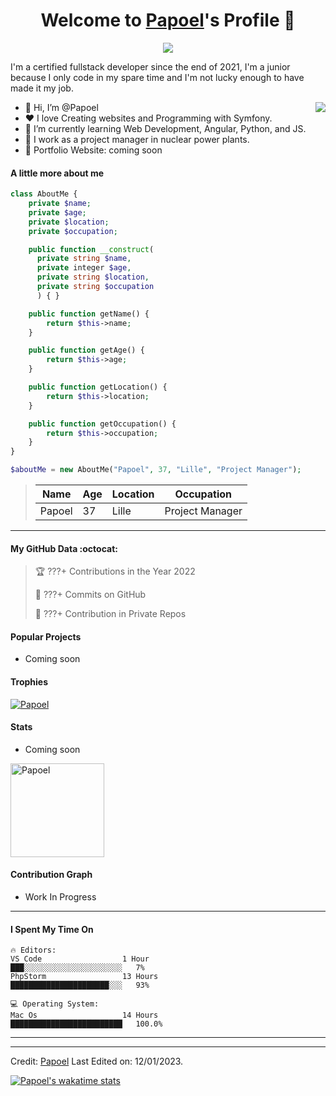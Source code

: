 <p align="center">
  <h1 align="center">Welcome to <a href="https://github.com/Papoel">Papoel</a>'s Profile 👋</h1>
</p>
<p align="center">
  <a align="center" href="https://github.com/DenverCoder1/readme-typing-svg"><img src="https://readme-typing-svg.herokuapp.com?&font=IBM+Plex+Sans&color=F72EE2&size=25&lines=Welcome+to+my+GitHub+Profile!;I'm+a+Junior+.+.+.;I'm+a+backend+developer;I'm+a+in+love+with+Symfony" /></a>
</p>
<p>I'm a certified fullstack developer since the end of 2021, I'm a junior because I only code in my spare time and I'm not lucky enough to have made it my job.
</p>

<img align="right" src="https://media.giphy.com/media/M9gbBd9nbDrOTu1Mqx/giphy.gif">
<ul>
  <li>👋 Hi, I’m @Papoel</li>
  <li>❤️ I love Creating websites and Programming with Symfony.</li>
  <li>🌱 I’m currently learning Web Development, Angular, Python, and JS.</li>
  <li>💼 I work as a project manager in nuclear power plants.</li>
  <li>🧐 Portfolio Website: coming soon</li>
</ul>

#### A little more about me
```php
class AboutMe {
    private $name;
    private $age;
    private $location;
    private $occupation;

    public function __construct(
      private string $name, 
      private integer $age, 
      private string $location, 
      private string $occupation
      ) { }

    public function getName() {
        return $this->name;
    }

    public function getAge() {
        return $this->age;
    }

    public function getLocation() {
        return $this->location;
    }

    public function getOccupation() {
        return $this->occupation;
    }
}

$aboutMe = new AboutMe("Papoel", 37, "Lille", "Project Manager");
```
>| Name     | Age | Location   | Occupation     |
>|----------|-----|------------|----------------|
>| Papoel   | 37  | Lille      | Project Manager|

---
#### My GitHub Data :octocat:
> 🏆 ???+ Contributions in the Year 2022
 > 
> 📜 ???+ Commits on GitHub
 > 
> 🔑 ???+ Contribution in Private Repos
 > 

#### Popular Projects
<ul>
  <li>Coming soon</li>
</ul>
<!-- <a href="https://github.com/Papoel/Pasteur"> -->
  <!-- Change the `github-readme-stats.anuraghazra1.vercel.app` to `github-readme-stats.vercel.app`  -->
<!--   <img align="center" src="https://github-readme-stats.vercel.app/api/pin/?username=Papoel&repo=Pasteur&theme=onedark" /> -->
<!-- </a> -->

#### Trophies

<p align="left">
  <a href="https://github.com/Papoel/github-profile-trophy">
    <img src="https://github-profile-trophy.vercel.app/?username=Papoel&row=2&column=6&theme=onedark&column=8&no-frame=false&no-bg=false" 
         alt="Papoel">
  </a>
</p>

#### Stats

<ul>
  <li>Coming soon</li>
</ul>

<!-- <a href="https://github.com/Papoel/github-readme-stats"> -->
  <!-- <img align="center" src="https://github-readme-stats.papoel.vercel.app/api?username=Papoel&show_icons=true&include_all_commits=true&theme=onedark" 
       alt="Papoel's github stats" 
  /> -->
<!-- </a> -->

<!-- <a href="https://github.com/Papoel/github-readme-stats">
  <!-- Change the `github-readme-stats.anuraghazra1.vercel.app` to `github-readme-stats.vercel.app`  -->
  <!-- <img align="center" src="https://github-readme-stats.papoel.vercel.app/api/top-langs/?username=Papoel&layout=compact&theme=onedark" /> -->
<!-- </a> -->

  <!-- <br /> -->
  <!-- <br /> -->

<p align="left">
  <img align="center" height="150em" src="https://github-readme-streak-stats.herokuapp.com/?user=Papoel&theme=onedark" alt="Papoel" />
</p>

#### Contribution Graph
<ul>
  <li>Work In Progress</li>
</ul>
<!-- ![snake gif](https://github.com/Papoel/Papoel/blob/output/github-contribution-grid-snake.svg) -->


---
<!-- #### I'm an Early 🐤 -->
<!-- ```text -->
<!-- 🌞 Morning    54 commits     ████░░░░░░░░░░░░░░░░░░░░░   12.5%  -->
<!-- 🌆 Daytime    205 commits    ████████████░░░░░░░░░░░░░   54.5%  -->
<!-- 🌃 Evening    82 commits     ██████░░░░░░░░░░░░░░░░░░░   20.5%  -->
<!-- 🌙 Night      36 commits     ███░░░░░░░░░░░░░░░░░░░░░░   13.5% -->
<!-- ``` -->

#### I Spent My Time On
```text
🔥 Editors:
VS Code                  1 Hour                   ███░░░░░░░░░░░░░░░░░░░░░░   7%
PhpStorm                 13 Hours                 ██████████████████████░░░   93%

💻 Operating System:
Mac Os                   14 Hours                 █████████████████████████   100.0%
```

<!-- ```text -->
<!-- 💬 Programming Lanuages: -->
<!-- HTML                     3 hr 50 mins        ███████████░░░░░░░░░░░░░░   46%  -->
<!-- CSS                      1 hr 5 mins         █████████░░░░░░░░░░░░░░░░   30%  -->
<!-- Python                   59 mins             ██░░░░░░░░░░░░░░░░░░░░░░░   10%  -->
<!-- GitHub & Git             57 mins             █░░░░░░░░░░░░░░░░░░░░░░░░   9.5% -->

<!-- 🔥 Editors: -->
<!-- VS Code                  4 Hours            ██████████████░░░░░░░░░░░   50% -->
<!-- Atom                     1 Hour             ██████████████░░░░░░░░░░░   50% -->

<!-- 💻 Operating System: -->
<!-- Linux Ubuntu             14 hrs 2 mins      █████████████████████████   100.0% -->
<!-- ``` -->
---

------
Credit: [Papoel](https://github.com/Papoel)
Last Edited on: 12/01/2023.



[![Papoel's wakatime stats](https://github-readme-stats.vercel.app/api/wakatime?username=Papoel)](https://github.com/Papoel/Papoel/README.MD)



